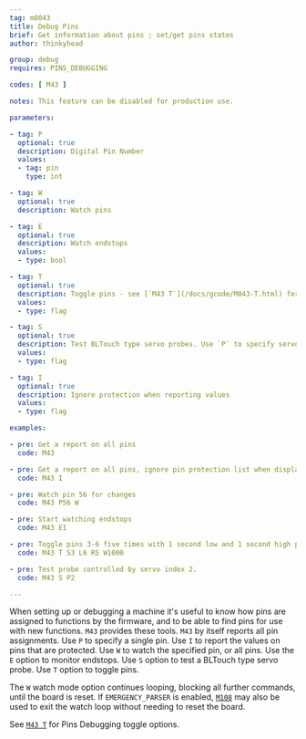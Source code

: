 ```yaml
---
tag: m0043
title: Debug Pins
brief: Get information about pins ; set/get pins states
author: thinkyhead

group: debug
requires: PINS_DEBUGGING

codes: [ M43 ]

notes: This feature can be disabled for production use.

parameters:

- tag: P
  optional: true
  description: Digital Pin Number
  values:
  - tag: pin
    type: int

- tag: W
  optional: true
  description: Watch pins

- tag: E
  optional: true
  description: Watch endstops
  values:
  - type: bool

- tag: T
  optional: true
  description: Toggle pins - see [`M43 T`](/docs/gcode/M043-T.html) for options
  values:
  - type: flag

- tag: S
  optional: true
  description: Test BLTouch type servo probes. Use `P` to specify servo index (0-3). Defaults to 0 if `P` is omitted.
  values:
  - type: flag

- tag: I
  optional: true
  description: Ignore protection when reporting values
  values:
  - type: flag

examples:

- pre: Get a report on all pins
  code: M43

- pre: Get a report on all pins, ignore pin protection list when displaying values
  code: M43 I

- pre: Watch pin 56 for changes
  code: M43 P56 W

- pre: Start watching endstops
  code: M43 E1

- pre: Toggle pins 3-6 five times with 1 second low and 1 second high pulses but only if the pin isn't in the protected list.
  code: M43 T S3 L6 R5 W1000

- pre: Test probe controlled by servo index 2.
  code: M43 S P2

---
```


When setting up or debugging a machine it's useful to know how pins are assigned to functions by the firmware, and to be able to find pins for use with new functions. `M43` provides these tools. `M43` by itself reports all pin assignments. Use `P` to specify a single pin. Use `I` to report the values on pins that are protected. Use `W` to watch the specified pin, or all pins. Use the `E` option to monitor endstops. Use `S` option to test a BLTouch type servo probe. Use `T` option to toggle pins.

The `W` watch mode option continues looping, blocking all further commands, until the board is reset. If `EMERGENCY_PARSER` is enabled, [`M108`](/docs/gcode/M108.html) may also be used to exit the watch loop without needing to reset the board.

See [`M43 T`](/docs/gcode/M043-T.html) for Pins Debugging toggle options.
